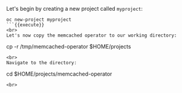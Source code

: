 Let's begin by creating a new project called `myproject`:

```
oc new-project myproject
```{{execute}}
<br>
Let's now copy the memcached operator to our working directory:

```
cp -r /tmp/memcached-operator $HOME/projects
```{{execute}}
<br>
Navigate to the directory:

```
cd $HOME/projects/memcached-operator
```{{execute}}
<br>


